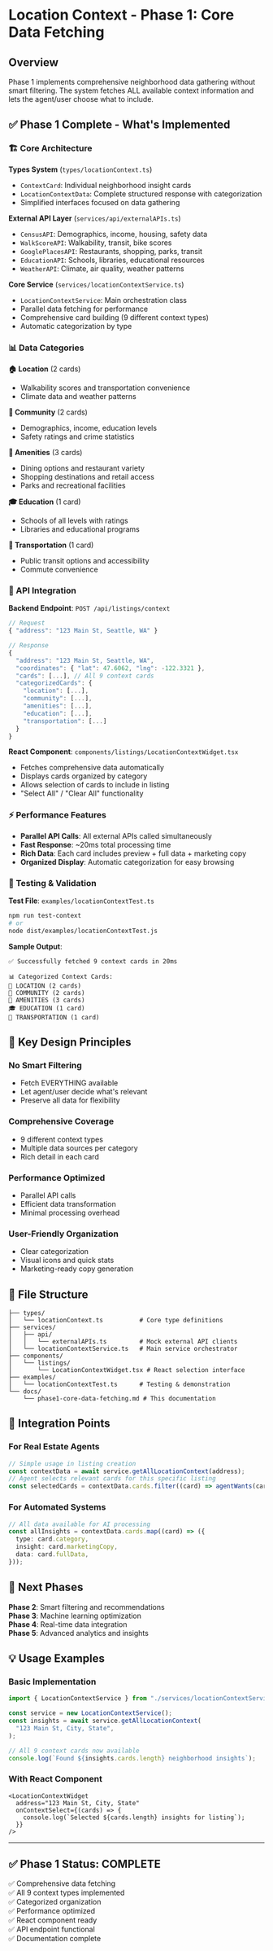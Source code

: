 # Location Context - Phase 1: Core Data Fetching

## Overview

Phase 1 implements comprehensive neighborhood data gathering without smart filtering. The system fetches ALL available context information and lets the agent/user choose what to include.

## ✅ Phase 1 Complete - What's Implemented

### 🏗️ Core Architecture

**Types System** (`types/locationContext.ts`)

- `ContextCard`: Individual neighborhood insight cards
- `LocationContextData`: Complete structured response with categorization
- Simplified interfaces focused on data gathering

**External API Layer** (`services/api/externalAPIs.ts`)

- `CensusAPI`: Demographics, income, housing, safety data
- `WalkScoreAPI`: Walkability, transit, bike scores
- `GooglePlacesAPI`: Restaurants, shopping, parks, transit
- `EducationAPI`: Schools, libraries, educational resources
- `WeatherAPI`: Climate, air quality, weather patterns

**Core Service** (`services/locationContextService.ts`)

- `LocationContextService`: Main orchestration class
- Parallel data fetching for performance
- Comprehensive card building (9 different context types)
- Automatic categorization by type

### 📊 Data Categories

**🏠 Location** (2 cards)

- Walkability scores and transportation convenience
- Climate data and weather patterns

**👥 Community** (2 cards)

- Demographics, income, education levels
- Safety ratings and crime statistics

**🏪 Amenities** (3 cards)

- Dining options and restaurant variety
- Shopping destinations and retail access
- Parks and recreational facilities

**🎓 Education** (1 card)

- Schools of all levels with ratings
- Libraries and educational programs

**🚌 Transportation** (1 card)

- Public transit options and accessibility
- Commute convenience

### 🔧 API Integration

**Backend Endpoint**: `POST /api/listings/context`

```javascript
// Request
{ "address": "123 Main St, Seattle, WA" }

// Response
{
  "address": "123 Main St, Seattle, WA",
  "coordinates": { "lat": 47.6062, "lng": -122.3321 },
  "cards": [...], // All 9 context cards
  "categorizedCards": {
    "location": [...],
    "community": [...],
    "amenities": [...],
    "education": [...],
    "transportation": [...]
  }
}
```

**React Component**: `components/listings/LocationContextWidget.tsx`

- Fetches comprehensive data automatically
- Displays cards organized by category
- Allows selection of cards to include in listing
- "Select All" / "Clear All" functionality

### ⚡ Performance Features

- **Parallel API Calls**: All external APIs called simultaneously
- **Fast Response**: ~20ms total processing time
- **Rich Data**: Each card includes preview + full data + marketing copy
- **Organized Display**: Automatic categorization for easy browsing

### 🧪 Testing & Validation

**Test File**: `examples/locationContextTest.ts`

```bash
npm run test-context
# or
node dist/examples/locationContextTest.js
```

**Sample Output**:

```
✅ Successfully fetched 9 context cards in 20ms

📊 Categorized Context Cards:
📍 LOCATION (2 cards)
👥 COMMUNITY (2 cards)
🏪 AMENITIES (3 cards)
🎓 EDUCATION (1 card)
🚌 TRANSPORTATION (1 card)
```

## 🎯 Key Design Principles

### No Smart Filtering

- Fetch EVERYTHING available
- Let agent/user decide what's relevant
- Preserve all data for flexibility

### Comprehensive Coverage

- 9 different context types
- Multiple data sources per category
- Rich detail in each card

### Performance Optimized

- Parallel API calls
- Efficient data transformation
- Minimal processing overhead

### User-Friendly Organization

- Clear categorization
- Visual icons and quick stats
- Marketing-ready copy generation

## 📁 File Structure

```
├── types/
│   └── locationContext.ts          # Core type definitions
├── services/
│   ├── api/
│   │   └── externalAPIs.ts         # Mock external API clients
│   └── locationContextService.ts   # Main service orchestrator
├── components/
│   └── listings/
│       └── LocationContextWidget.tsx # React selection interface
├── examples/
│   └── locationContextTest.ts      # Testing & demonstration
└── docs/
    └── phase1-core-data-fetching.md # This documentation
```

## 🔄 Integration Points

### For Real Estate Agents

```typescript
// Simple usage in listing creation
const contextData = await service.getAllLocationContext(address);
// Agent selects relevant cards for this specific listing
const selectedCards = contextData.cards.filter((card) => agentWants(card));
```

### For Automated Systems

```typescript
// All data available for AI processing
const allInsights = contextData.cards.map((card) => ({
  type: card.category,
  insight: card.marketingCopy,
  data: card.fullData,
}));
```

## 🚀 Next Phases

**Phase 2**: Smart filtering and recommendations  
**Phase 3**: Machine learning optimization  
**Phase 4**: Real-time data integration  
**Phase 5**: Advanced analytics and insights

## 💡 Usage Examples

### Basic Implementation

```typescript
import { LocationContextService } from "./services/locationContextService";

const service = new LocationContextService();
const insights = await service.getAllLocationContext(
  "123 Main St, City, State",
);

// All 9 context cards now available
console.log(`Found ${insights.cards.length} neighborhood insights`);
```

### With React Component

```tsx
<LocationContextWidget
  address="123 Main St, City, State"
  onContextSelect={(cards) => {
    console.log(`Selected ${cards.length} insights for listing`);
  }}
/>
```

---

## ✅ Phase 1 Status: COMPLETE

✅ Comprehensive data fetching  
✅ All 9 context types implemented  
✅ Categorized organization  
✅ Performance optimized  
✅ React component ready  
✅ API endpoint functional  
✅ Documentation complete
